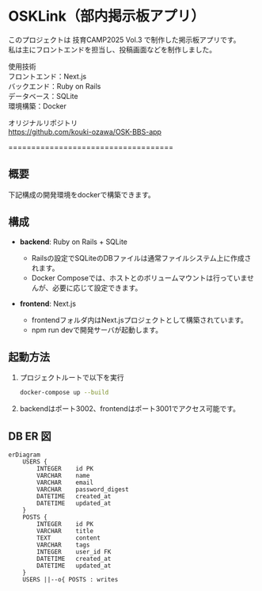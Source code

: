 # OSKLink（部内掲示板アプリ）

このプロジェクトは 技育CAMP2025 Vol.3 で制作した掲示板アプリです。  
私は主にフロントエンドを担当し、投稿画面などを制作しました。
  
使用技術  
フロントエンド：Next.js  
バックエンド：Ruby on Rails  
データベース：SQLite  
環境構築：Docker  
  
オリジナルリポジトリ  
https://github.com/kouki-ozawa/OSK-BBS-app  
  
  
====================================
  
## 概要
下記構成の開発環境をdockerで構築できます。

## 構成

- **backend**: Ruby on Rails + SQLite  
  - Railsの設定でSQLiteのDBファイルは通常ファイルシステム上に作成されます。
  - Docker Composeでは、ホストとのボリュームマウントは行っていませんが、必要に応じて設定できます。

- **frontend**: Next.js  
  - frontendフォルダ内はNext.jsプロジェクトとして構築されています。
  - npm run devで開発サーバが起動します。

## 起動方法

1. プロジェクトルートで以下を実行
    ```bash
    docker-compose up --build
    ```
2. backendはポート3002、frontendはポート3001でアクセス可能です。

## DB ER 図

```mermaid
erDiagram
    USERS {
        INTEGER    id PK
        VARCHAR    name
        VARCHAR    email
        VARCHAR    password_digest
        DATETIME   created_at
        DATETIME   updated_at
    }
    POSTS {
        INTEGER    id PK
        VARCHAR    title
        TEXT       content
        VARCHAR    tags
        INTEGER    user_id FK
        DATETIME   created_at
        DATETIME   updated_at
    }
    USERS ||--o{ POSTS : writes

```


